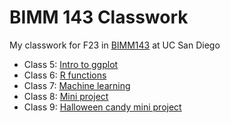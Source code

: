 # BIMM 143 Classwork

My classwork for F23 in [BIMM143](https://bioboot.github.io/bimm143_F23/) at UC San Diego

-   Class 5: [Intro to ggplot](https://github.com/maripuff/bimm143_github/blob/main/class05/class05.md)
-   Class 6: [R functions](https://github.com/maripuff/bimm143_github/blob/main/class06/Class06.md)
-   Class 7: [Machine learning](https://github.com/maripuff/bimm143_github/blob/main/class07/class07.md)
-   Class 8: [Mini project](https://github.com/maripuff/bimm143_github/blob/main/class08/Class08%20Mini%20Project.md)
-   Class 9: [Halloween candy mini project]()
